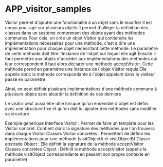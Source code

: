 # APP_visitor_samples

Visitor permet d'ajouter une fonctionalité à un objet sans le modifier
Il est conçu pour agir sur plusieurs objets
Il permet d'alléger la définition des classes dans un système comprenant des objets ayant des méthodes communes
Pour cela, on créé un objet Visitor qui contiendra les implémentations nécessaires pour une méthode, c'est à dire une
implémentation pour chaque objet nécéssitant cette méthode.
Le paramètre de cette méthode doit être l'instance de l'objet sur lequel elle agit
Ensuite il faut permettre aux objets d'accéder aux implémentations des méthodes qui leur correspondent
Il faut alors déclarer une méthode acceptVisitor.
Cette méthode prend en paramètre une instance de l'objet Visitor requis
Elle appelle donc la méthode correspondante à l'objet appelant dans le visiteur passé en paramètre

Ainsi, on peut définir plusieurs implémentations d'une méthode commune à plusieurs objets sans alourdir la définition
de ces derniers

Le visitor peut aussi être utile lorsque qu'un ensemble d'objet est défini avec une structure fixe et qu'on doit lui
ajouter des méthodes sans modifier sa structure

Exemple generique
Interface Visitor : Permet de faire un template pour les Visitor concret. Contient donc la signature des méthodes que
l'on trouvera dans chaque Visitor
Classes Visitor concrètes : Permettent de définir les implémentations pour une méthode (visitObjectA et visitObjectB)
Classe abstraite Object : Elle définit la signature de la méthode acceptVisitor
Classes concrètes Object : Définit la méthode acceptVisitor (appelle la méthode visitObject correspondante en passant
son propre contexte en paramètre)
